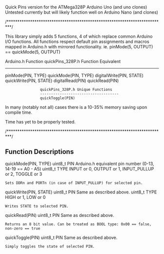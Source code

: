 Quick Pins version for the ATMega328P Arduino Uno (and uno clones)
Untested currently but will likely function well on Arduino Nano (and clones)

/**************************************************************************/

This library simply adds 5 functions, 4 of which replace common Arduino I/O functions.
All functions respect default pin assignments and macros mapped in Arduino.h with mirrored functionality.
	ie. pinMode(5, OUTPUT) == quickMode(5, OUTPUT)

Arduino.h Function			quickPins_328P.h Function Equivalent
------------------			------------------------------------
pinMode(PIN, TYPE)			quickMode(PIN, TYPE)
digitalWrite(PIN, STATE)		quickWrite(PIN, STATE)
digitalRead(PIN)			quickRead(PIN)

					quickPins_328P.h Unique Functions
					------------------------------------
					quickToggle(PIN)


In many (notably not all) cases there is a 10-35% memory saving upon compile time.

Time has yet to be properly tested.

/**************************************************************************/

Function Descriptions
----------------------------------------------------------------------------
quickMode(PIN, TYPE)
	uint8_t PIN	Arduino.h equivalent pin number (0-13, 14-19 == A0 - A5)
	uint8_t TYPE	INPUT or 0, OUTPUT or 1, INPUT_PULLUP or 2, TOGGLE or 3	

	Sets DDRn and PORTn (in case of INPUT_PULLUP) for selected pin.


quickWrite(PIN, STATE)
	uint8_t PIN	Same as described above.
	uint8_t TYPE	HIGH or 1, LOW or 0

	Writes STATE to selected PIN.


quickRead(PIN)
	uint8_t PIN	Same as described above.
	
	Returns an 8 bit value. Can be treated as BOOL type: 0x00 == false, non-zero == true


quickToggle(PIN)
	uint8_t PIN	Same as described above.

	Simply toggles the state of selected PIN. 	
